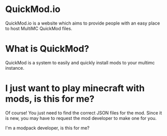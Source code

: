 QuickMod.io
===========

QuickMod.io is a website which aims to provide people with an easy place to host MultiMC QuickMod files.


What is QuickMod?
=================

QuickMod is a system to easily and quickly install mods to your multimc instance.


I just want to play minecraft with mods, is this for me?
========================================================

Of course! You just need to find the correct JSON files for the mod. Since it is new, you may have to request the mod developer to make one for you.


I'm a modpack developer, is this for me?

